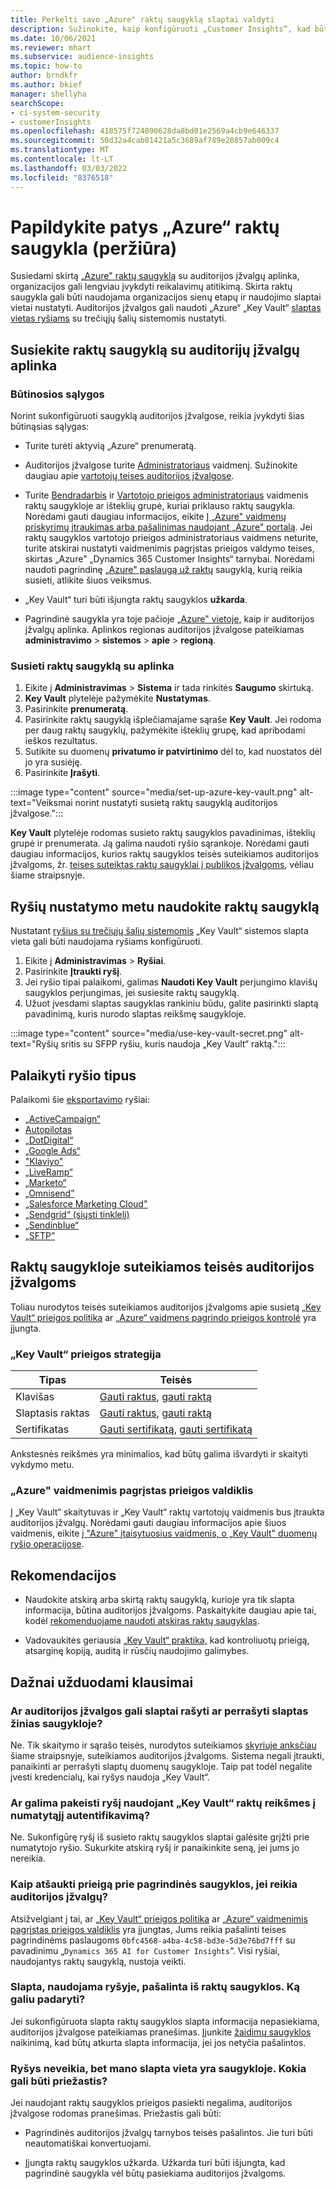 ```yaml
---
title: Perkelti savo „Azure" raktų saugyklą slaptai valdyti
description: Sužinokite, kaip konfigūruoti „Customer Insights“, kad būtų naudojama jūsų „Azure" raktų saugykla.
ms.date: 10/06/2021
ms.reviewer: mhart
ms.subservice: audience-insights
ms.topic: how-to
author: brndkfr
ms.author: bkief
manager: shellyha
searchScope:
- ci-system-security
- customerInsights
ms.openlocfilehash: 418575f724090628da8bd01e2569a4cb9e646337
ms.sourcegitcommit: 50d32a4cab01421a5c3689af789e20857ab009c4
ms.translationtype: MT
ms.contentlocale: lt-LT
ms.lasthandoff: 03/03/2022
ms.locfileid: "8376518"
---
```

# <a name="bring-your-own-azure-key-vault-preview"></a>Papildykite patys „Azure“ raktų saugykla (peržiūra)

Susiedami skirtą [„Azure" raktų saugyklą](/azure/key-vault/general/basic-concepts) su auditorijos įžvalgų aplinka, organizacijos gali lengviau įvykdyti reikalavimų atitikimą.
Skirta raktų saugykla gali būti naudojama organizacijos sienų etapų ir naudojimo slaptai vietai nustatyti. Auditorijos įžvalgos gali naudoti „Azure“ „Key Vault“ [slaptas vietas ryšiams](connections.md) su trečiųjų šalių sistemomis nustatyti.

## <a name="link-the-key-vault-to-the-audience-insights-environment"></a>Susiekite raktų saugyklą su auditorijų įžvalgų aplinka

### <a name="prerequisites"></a>Būtinosios sąlygos

Norint sukonfigūruoti saugyklą auditorijos įžvalgose, reikia įvykdyti šias būtinąsias sąlygas:

- Turite turėti aktyvią „Azure“ prenumeratą.

- Auditorijos įžvalgose turite [Administratoriaus](permissions.md#admin) vaidmenį. Sužinokite daugiau apie [vartotojų teises auditorijos įžvalgose](permissions.md#assign-roles-and-permissions).

- Turite [Bendradarbis](/azure/role-based-access-control/built-in-roles#contributor) ir [Vartotojo prieigos administratoriaus](/azure/role-based-access-control/built-in-roles#user-access-administrator) vaidmenis raktų saugykloje ar išteklių grupė, kuriai priklauso raktų saugykla. Norėdami gauti daugiau informacijos, eikite [Į „Azure" vaidmenų priskyrimų įtraukimas arba pašalinimas naudojant „Azure" portalą](/azure/role-based-access-control/role-assignments-portal). Jei raktų saugyklos vartotojo prieigos administratoriaus vaidmens neturite, turite atskirai nustatyti vaidmenimis pagrįstas prieigos valdymo teises, skirtas „Azure" „Dynamics 365 Customer Insights“ tarnybai. Norėdami naudoti pagrindinę [„Azure" paslaugą už raktų](connect-service-principal.md) saugyklą, kurią reikia susieti, atlikite šiuos veiksmus.

- „Key Vault“ turi būti išjungta raktų saugyklos **užkarda**.

- Pagrindinė saugykla yra toje pačioje [„Azure" vietoje,](https://azure.microsoft.com/global-infrastructure/geographies/#overview) kaip ir auditorijos įžvalgų aplinka. Aplinkos regionas auditorijos įžvalgose pateikiamas **administravimo** > **sistemos** > **apie** > **regioną**.

### <a name="link-a-key-vault-to-the-environment"></a>Susieti raktų saugyklą su aplinka

1. Eikite į **Administravimas** > **Sistema** ir tada rinkitės **Saugumo** skirtuką.
1. **Key Vault** plytelėje pažymėkite **Nustatymas**.
1. Pasirinkite **prenumeratą**.
1. Pasirinkite raktų saugyklą išplečiamajame sąraše **Key Vault**. Jei rodoma per daug raktų saugyklų, pažymėkite išteklių grupę, kad apribodami ieškos rezultatus.
1. Sutikite su duomenų **privatumo ir patvirtinimo** dėl to, kad nuostatos dėl jo yra susiėję.
1. Pasirinkite **Įrašyti**.

:::image type="content" source="media/set-up-azure-key-vault.png" alt-text="Veiksmai norint nustatyti susietą raktų saugyklą auditorijos įžvalgose.":::

**Key Vault** plytelėje rodomas susieto raktų saugyklos pavadinimas, išteklių grupė ir prenumerata. Ją galima naudoti ryšio sąrankoje.
Norėdami gauti daugiau informacijos, kurios raktų saugyklos teisės suteikiamos auditorijos įžvalgoms, žr. [teises suteiktas raktų saugyklai į publikos įžvalgoms](#permissions-granted-on-the-key-vault-to-audience-insights), vėliau šiame straipsnyje.

## <a name="use-the-key-vault-in-the-connection-setup"></a>Ryšių nustatymo metu naudokite raktų saugyklą

Nustatant [ryšius su trečiųjų šalių sistemomis](connections.md) „Key Vault“ sistemos slapta vieta gali būti naudojama ryšiams konfigūruoti.

1. Eikite į **Administravimas** > **Ryšiai**.
1. Pasirinkite **Įtraukti ryšį**.
1. Jei ryšio tipai palaikomi, galimas **Naudoti Key Vault** perjungimo klavišų saugyklos perjungimas, jei susiesite raktų saugyklą.
1. Užuot įvesdami slaptas saugyklas rankiniu būdu, galite pasirinkti slaptą pavadinimą, kuris nurodo slaptas reikšmę saugykloje.

:::image type="content" source="media/use-key-vault-secret.png" alt-text="Ryšių sritis su SFPP ryšiu, kuris naudoja „Key Vault“ raktą.":::

## <a name="supported-connection-types"></a>Palaikyti ryšio tipus

Palaikomi šie [eksportavimo](export-destinations.md) ryšiai:

* [„ActiveCampaign“](export-active-campaign.md)
* [Autopilotas](export-autopilot.md)
* [„DotDigital“](export-dotdigital.md)
* [„Google Ads“](export-google-ads.md)
* ["Klaviyo"](export-klaviyo.md)
* [„LiveRamp“](export-liveramp.md)
* [„Marketo“](export-marketo.md)
* [„Omnisend”](export-omnisend.md)
* [„Salesforce Marketing Cloud"](export-salesforce.md)
* [„Sendgrid“ (siųsti tinklelį)](export-sendgrid.md)
* [„Sendinblue“](export-sendinblue.md)
* [„SFTP”](export-sftp.md)

## <a name="permissions-granted-on-the-key-vault-to-audience-insights"></a>Raktų saugykloje suteikiamos teisės auditorijos įžvalgoms

Toliau nurodytos teisės suteikiamos auditorijos įžvalgoms apie susietą [„Key Vault“ prieigos politika](/azure/key-vault/general/assign-access-policy?tabs=azure-portal) ar [„Azure“ vaidmens pagrindo prieigos kontrolė](/azure/key-vault/general/rbac-guide?tabs=azure-cli) yra įjungta.

### <a name="key-vault-access-policy"></a>„Key Vault“ prieigos strategija

| Tipas        | Teisės          |
| ----------- | -------------------- |
| Klavišas         | [Gauti raktus](/rest/api/keyvault/get-keys), [gauti raktą](/rest/api/keyvault/get-key)                                 |
| Slaptasis raktas      | [Gauti raktus](/rest/api/keyvault/get-secrets), [gauti raktą](/rest/api/keyvault/get-secret)                     |
| Sertifikatas | [Gauti sertifikatą](/rest/api/keyvault/get-certificates), [gauti sertifikatą](/rest/api/keyvault/get-certificate) |

Ankstesnės reikšmės yra minimalios, kad būtų galima išvardyti ir skaityti vykdymo metu.

### <a name="azure-role-based-access-control"></a>„Azure" vaidmenimis pagrįstas prieigos valdiklis

Į „Key Vault“ skaitytuvas ir „Key Vault“ raktų vartotojų vaidmenis bus įtraukta auditorijos įžvalgų. Norėdami gauti daugiau informacijos apie šiuos vaidmenis, eikite [į "Azure" įtaisytuosius vaidmenis, o „Key Vault" duomenų ryšio operacijose](/azure/key-vault/general/rbac-guide?tabs=azure-cli).

## <a name="recommendations"></a>Rekomendacijos

- Naudokite atskirą arba skirtą raktų saugyklą, kurioje yra tik slapta informacija, būtina auditorijos įžvalgoms. Paskaitykite daugiau apie tai, kodėl [rekomenduojame naudoti atskiras raktų saugyklas](/azure/key-vault/general/best-practices#why-we-recommend-separate-key-vaults).

- Vadovaukitės geriausia [„Key Vault“ praktika,](/azure/key-vault/general/best-practices#turn-on-logging) kad kontroliuotų prieigą, atsarginę kopiją, auditą ir rūsčių naudojimo galimybes.

## <a name="frequently-asked-questions"></a>Dažnai užduodami klausimai

### <a name="can-audience-insights-write-secrets-or-overwrite-secrets-into-the-key-vault"></a>Ar auditorijos įžvalgos gali slaptai rašyti ar perrašyti slaptas žinias saugykloje?

Ne. Tik skaitymo ir sąrašo teisės, nurodytos suteikiamos [skyriuje anksčiau](#permissions-granted-on-the-key-vault-to-audience-insights) šiame straipsnyje, suteikiamos auditorijos įžvalgoms. Sistema negali įtraukti, panaikinti ar perrašyti slaptų duomenų saugykloje. Taip pat todėl negalite įvesti kredencialų, kai ryšys naudoja „Key Vault“.

### <a name="can-i-change-a-connection-from-using-key-vault-secrets-to-default-authentication"></a>Ar galima pakeisti ryšį naudojant „Key Vault“ raktų reikšmes į numatytąjį autentifikavimą?

Ne. Sukonfigūrę ryšį iš susieto raktų saugyklos slaptai galėsite grįžti prie numatytojo ryšio. Sukurkite atskirą ryšį ir panaikinkite seną, jei jums jo nereikia.

### <a name="how-can-i-revoke-access-to-a-key-vault-for-audience-insights"></a>Kaip atšaukti prieigą prie pagrindinės saugyklos, jei reikia auditorijos įžvalgų?

Atsižvelgiant į tai, ar [„Key Vault“ prieigos politika](/azure/key-vault/general/assign-access-policy?tabs=azure-portal) ar [„Azure“ vaidmenimis pagrįstas prieigos valdiklis](/azure/key-vault/general/rbac-guide?tabs=azure-cli) yra įjungtas, Jums reikia pašalinti teises pagrindinėms paslaugoms `0bfc4568-a4ba-4c58-bd3e-5d3e76bd7fff` su pavadinimu „`Dynamics 365 AI for Customer Insights`“. Visi ryšiai, naudojantys raktų saugyklą, nustoja veikti.

### <a name="a-secret-thats-used-in-a-connection-got-removed-from-the-key-vault-what-can-i-do"></a>Slapta, naudojama ryšyje, pašalinta iš raktų saugyklos. Ką galiu padaryti?

Jei sukonfigūruota slapta raktų saugyklos slapta informacija nepasiekiama, auditorijos įžvalgose pateikiamas pranešimas. Įjunkite [žaidimų saugyklos](/azure/key-vault/general/soft-delete-overview) naikinimą, kad būtų atkurta slapta informacija, jei jos netyčia pašalintos.

### <a name="a-connection-doesnt-work-but-my-secret-is-in-the-key-vault-what-might-be-the-cause"></a>Ryšys neveikia, bet mano slapta vieta yra saugykloje. Kokia gali būti priežastis?

Jei naudojant raktų saugyklos prieigos pasiekti negalima, auditorijos įžvalgose rodomas pranešimas. Priežastis gali būti:

- Pagrindinės auditorijos įžvalgų tarnybos teisės pašalintos. Jie turi būti neautomatiškai konvertuojami.

- Įjungta raktų saugyklos užkarda. Užkarda turi būti išjungta, kad pagrindinė saugykla vėl būtų pasiekiama auditorijos įžvalgoms.
